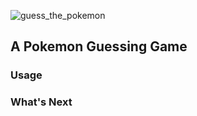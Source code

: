 ![guess_the_pokemon](https://github.com/gnat10/guess_the_pokemon/assets/171052837/fcd1a8b0-b0ce-4104-978c-2a849d05293c)
## A Pokemon Guessing Game

### Usage


### What's Next

### 


###

###

###

